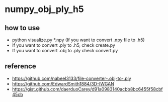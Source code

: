 # numpy_obj_ply_h5
## how to use
- python visualize.py *.npy (If you want to convert .npy file to .h5)
- If you want to convert .ply to .h5, check create.py
- If you want to convert .obj to .ply check convert.py
## reference
- https://github.com/nabeel3133/file-converter-.obj-to-.ply
- https://github.com/EdwardSmith1884/3D-IWGAN
- https://gist.github.com/daerduoCarey/d91a0983140acbb8bc6455f58cbf45cb
